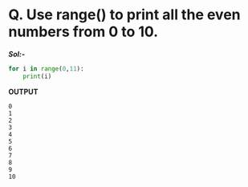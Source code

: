 # Q. Use range() to print all the even numbers from 0 to 10.

***Sol:-***

```python
for i in range(0,11):
    print(i)
```

**OUTPUT**
```
0
1
2
3
4
5
6
7
8
9
10
```
